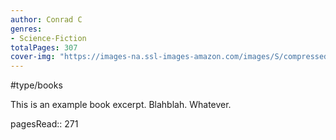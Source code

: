 ```yaml
---
author: Conrad C
genres:
- Science-Fiction
totalPages: 307
cover-img: "https://images-na.ssl-images-amazon.com/images/S/compressed.photo.goodreads.com/books/1546512443i/43451211.jpg"
---
```

#type/books

This is an example book excerpt. Blahblah. Whatever.

pagesRead:: 271